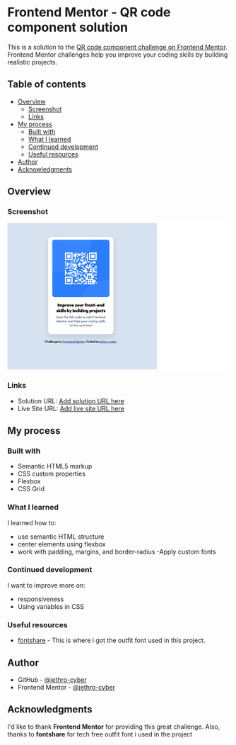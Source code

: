 # Frontend Mentor - QR code component solution

This is a solution to the [QR code component challenge on Frontend Mentor](https://www.frontendmentor.io/challenges/qr-code-component-iux_sIO_H). Frontend Mentor challenges help you improve your coding skills by building realistic projects.

## Table of contents

- [Overview](#overview)
  - [Screenshot](#screenshot)
  - [Links](#links)
- [My process](#my-process)
  - [Built with](#built-with)
  - [What I learned](#what-i-learned)
  - [Continued development](#continued-development)
  - [Useful resources](#useful-resources)
- [Author](#author)
- [Acknowledgments](#acknowledgments)

## Overview

### Screenshot

![](./images/screenshot.png)

### Links

- Solution URL: [Add solution URL here](https://github.com/jethro-cyber/profile-card)
- Live Site URL: [Add live site URL here](https://jethro-cyber.github.io/profile-card/)

## My process

### Built with

- Semantic HTML5 markup
- CSS custom properties
- Flexbox
- CSS Grid

### What I learned

I learned how to:

- use semantic HTML structure
- center elements using flexbox
- work with padding, margins, and border-radius
  -Apply custom fonts

### Continued development

I want to improve more on:

- responsiveness
- Using variables in CSS

### Useful resources

- [fontshare](https://www.fontshare.com/fonts/outfit) - This is where i got the outfit font used in this project.

## Author

- GitHub - [@jethro-cyber](https://www.github.com/jethro-cyber)
- Frontend Mentor - [@jethro-cyber](https://www.frontendmentor.io/profile/jethro-cyber)

## Acknowledgments

I'd like to thank **Frontend Mentor** for providing this great challenge. Also, thanks to **fontshare** for tech free outfit font i used in the project
